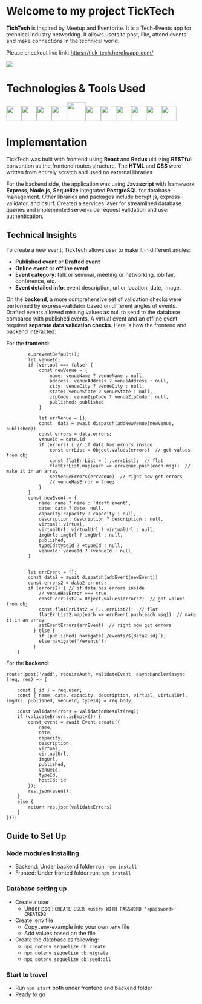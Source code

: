 # Welcome to my project TickTech

**TichTech** is inspired by Meetup and Eventbrite. It is a Tech-Events app for technical industry networking. It allows users to post, like, attend events and make connections in the technical world.

Please checkout live link: https://tick-tech.herokuapp.com/

![](https://res.cloudinary.com/dprnsux1z/image/upload/v1646243188/WX20220302-091308_2x_s2xzki.png)


# Technologies & Tools Used
<img  src="https://cdn.jsdelivr.net/gh/devicons/devicon/icons/javascript/javascript-original.svg"  height=40/><img src="https://cdn.jsdelivr.net/gh/devicons/devicon/icons/react/react-original.svg" height=40/><img src="https://cdn.jsdelivr.net/gh/devicons/devicon/icons/redux/redux-original.svg" height=40/><img src="https://cdn.jsdelivr.net/gh/devicons/devicon/icons/nodejs/nodejs-plain-wordmark.svg" height=40/><img src="https://cdn.jsdelivr.net/gh/devicons/devicon/icons/express/express-original-wordmark.svg" height=50/><img  src="https://cdn.jsdelivr.net/gh/devicons/devicon/icons/postgresql/postgresql-original.svg"  height=40/><img  src="https://cdn.jsdelivr.net/gh/devicons/devicon/icons/sequelize/sequelize-original.svg"  height=40/><img  src="https://cdn.jsdelivr.net/gh/devicons/devicon/icons/css3/css3-original.svg"  height=40/><img  src="https://cdn.jsdelivr.net/gh/devicons/devicon/icons/html5/html5-original.svg"  height=40/><img  src="https://cdn.jsdelivr.net/gh/devicons/devicon/icons/git/git-original.svg"  height=40/><img  src="https://cdn.jsdelivr.net/gh/devicons/devicon/icons/vscode/vscode-original.svg"  height=40/>



# Implementation

TickTech was built with frontend using **React** and **Redux** ultilizing **RESTful** convention as the frontend routes structure. The **HTML** and **CSS** were written from entirely scratch and used no external libraries. 

For the backend side, the application was using **Javascript** with framework **Express**, **Node.js**, **Sequelize** integrated **PostgreSQL** for database management. Other libraries and packages include bcrypt.js, express-validator, and csurf. Created a services layer for streamlined database queries and implemented server-side request validation and user authentication. 

## Technical Insights

To create a new event, TickTech allows user to make it in different angles:
  -  **Published event** or **Drafted event**
  -  **Online event** or **offline event** 
  -  **Event category**: talk or seminar, meeting or networking, job fair, conference, etc.
  -  **Event detailed info**: event description, url or location, date, image.


On the **backend**, a more comprehensive set of validation checks were performed by express-validator based on different angles of events. Drafted events allowed missing values as null to send to the database compared with published events. A virtual event and an offline event required **separate data validation checks**. Here is how the frontend and backend interacted:

For the **frontend**:
```const handleSubmit = async(e) => {
        e.preventDefault();
        let venueId;
        if (virtual === false) {
            const newVenue = {
                name: venueName ? venueName : null,
                address: venueAddress ? venueAddress : null,
                city: venueCity ? venueCity : null,
                state: venueState ? venueState : null,
                zipCode: venueZipCode ? venueZipCode : null,
                published: published
            }

            let errVenue = [];
            const  data = await dispatch(addNewVenue(newVenue, published))
            const errors = data.errors;
            venueId = data.id
            if (errors) { // if data has errors inside
                const errList = Object.values(errors)  // get values from obj
                const flatErrList = [...errList];  // flat
                flatErrList.map(each => errVenue.push(each.msg))  // make it in an array
                setVenueErrors(errVenue)  // right now get errors
                // venueHasError = true;
            }
        }
        const newEvent = {
            name: name ? name : 'draft event',
            date: date ? date: null,
            capacity:capacity ? capacity : null,
            description: description ? description : null,
            virtual: virtual,
            virtualUrl: virtualUrl ? virtualUrl : null,
            imgUrl: imgUrl ? imgUrl : null,
            published,
            typeId:typeId ? +typeId : null,
            venueId: venueId ? +venueId : null,
        }


        let errEvent = [];
        const data2 = await dispatch(addEvent(newEvent))
        const errors2 = data2.errors;
        if (errors2) { // if data has errors inside
            // venueHasError === true
            const errList2 = Object.values(errors2)  // get values from obj
            const flatErrList2 = [...errList2];  // flat
            flatErrList2.map(each => errEvent.push(each.msg))  // make it in an array
            setEventErrors(errEvent)  // right now get errors
          } else {
            if (published) navigate(`/events/${data2.id}`);
            else navigate('/events');
          }
    }
  ```
For the **backend**:
```
router.post('/add', requireAuth, validateEvent, asyncHandler(async (req, res) => {

    const { id } = req.user;
    const { name, date, capacity, description, virtual, virtualUrl, imgUrl, published, venueId, typeId} = req.body;

    const validateErrors = validationResult(req);
    if (validateErrors.isEmpty()) {
        const event = await Event.create({
            name,
            date,
            capacity,
            description,
            virtual,
            virtualUrl,
            imgUrl,
            published,
            venueId,
            typeId,
            hostId: id
        });
        res.json(event);
    }
    else {
        return res.json(validateErrors)
    }
}));
```


## Guide to Set Up
### Node modules installing
  - Backend: Under backend folder run: `npm install`
  - Fronted: Under fronted folder run: `npm install`


### Database setting up
  - Create a user
    - Under psql: `CREATE USER <user> WITH PASSWORD '<password>' CREATEDB`
  - Create .env file
    - Copy .env-example into your own .env file
    - Add values based on the file
  - Create the database as following:
    - `npx dotenv sequelize db:create`
    - `npx dotenv sequelize db:migrate`
    - `npx dotenv sequelize db:seed:all`

### Start to travel
  - Run `npm start` both under frontend and backend folder
  - Ready to go
